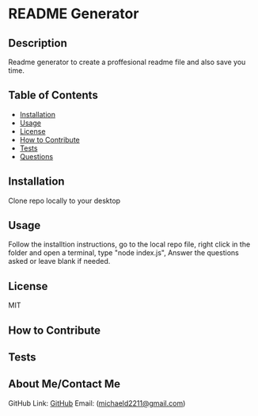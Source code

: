 # README Generator
  ## Description
  Readme generator to create a proffesional readme file and also save you time.

  ## Table of Contents
  - [Installation](#installation)
  - [Usage](#usage)
  - [License](#license)
  - [How to Contribute](#contributing)
  - [Tests](#tests)
  - [Questions](#questions)

  ## Installation
  Clone repo locally to your desktop

  ## Usage
  Follow the installtion instructions, go to the local repo file, right click in the folder and open a terminal, type "node index.js", Answer the questions asked or leave blank if needed.

  ## License
  MIT

  ## How to Contribute
  

  ## Tests
  

  ## About Me/Contact Me
  GitHub Link: [GitHub](https://github.com/Michaeldigi)
  Email: (michaeld2211@gmail.com)
